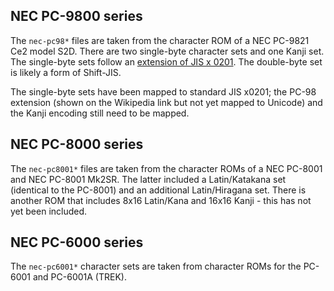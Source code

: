 NEC PC-9800 series
------------------

The `nec-pc98*` files are taken from the character ROM of a NEC PC-9821 Ce2 model S2D.
There are two single-byte character sets and one Kanji set. The single-byte sets follow
an [extension of JIS x 0201](https://en.wikipedia.org/wiki/JIS_X_0201#/media/File:NEC-C-6220-paths.svg). The double-byte set is likely a form of Shift-JIS.

The single-byte sets have been mapped to standard JIS x0201; the PC-98 extension (shown on the Wikipedia link but not yet mapped to Unicode)
and the Kanji encoding still need to be mapped.


NEC PC-8000 series
------------------

The `nec-pc8001*` files are taken from the character ROMs of a NEC PC-8001 and NEC PC-8001 Mk2SR. The latter included a Latin/Katakana set (identical to the PC-8001) and 
an additional Latin/Hiragana set. There is another ROM that includes 8x16 Latin/Kana and 16x16 Kanji - this has not yet been included.


NEC PC-6000 series
------------------

The `nec-pc6001*` character sets are taken from character ROMs 
for the PC-6001 and PC-6001A (TREK).

